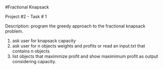 #Fractional Knapsack


Project #2 - Task # 1
  
  Description: program the greedy approach to the fractional knapsack 
problem.
  1. ask user for knapsack capacity
  2. ask user for n objects weights and profits or read an input.txt 
that contains n objects
  3. list objects that maximmize profit and show maximimum profit as 
output considering capacity.
